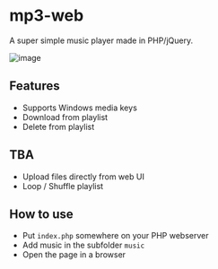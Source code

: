 # mp3-web
A super simple music player made in PHP/jQuery.

![image](https://github.com/user-attachments/assets/b77ba9c0-83e4-41bd-819c-58817e12231c)

## Features
* Supports Windows media keys
* Download from playlist
* Delete from playlist

## TBA
* Upload files directly from web UI
* Loop / Shuffle playlist

## How to use
* Put `index.php` somewhere on your PHP webserver
* Add music in the subfolder `music`
* Open the page in a browser
